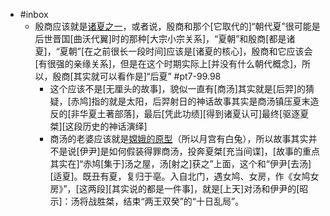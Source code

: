 - #inbox
    - 殷商应该就是[诸夏之一](https://bbs.saraba1st.com/2b/thread-2035277-1-1.html)，或者说，殷商和那个[它取代的]“朝代夏”很可能是后世晋国[曲沃代翼]时的那种[大宗小宗关系]，“夏朝”和殷商[都是诸夏]，“夏朝”[在之前很长一段时间]应该是[诸夏的核心]，殷商和它应该会[有很强的亲缘关系]，但是在这个时期实际上[并没有什么朝代概念]，所以，殷商[其实就可以看作是]“后夏” #pt7-99.98
        - 这个应该不是[无厘头的故事]，貌似一直有[商汤]其实就是[后羿]的猜疑，[赤鸠]指的就是太阳，后羿射日的神话故事其实是商汤镇压夏末造反的[非华夏土著部落]，最后[凭此功绩][得到诸夏认可]最终[驱逐夏桀][这段历史的神话演绎]
        - 商汤的老婆应该就是[嫦娥的原型](https://www.zhihu.com/answer/27782740)（所以月宫有白兔），所以故事其实并不是说[伊尹]是如何假装得罪商汤，投奔夏桀[充当间谍]，[故事的重点其实在]“赤鸠[集于]汤之屋，汤[射之]获之”上面，这个和“伊尹[去汤][适夏]。既丑有夏，复归于亳。入自北门，遇女鸠、女房，作《女鸠女房》”，[这两段][其实说的都是一件事]，就是[上天]对汤和伊尹的[昭示]：汤将战胜桀，结束“两王双癸”的“十日乱局”。
